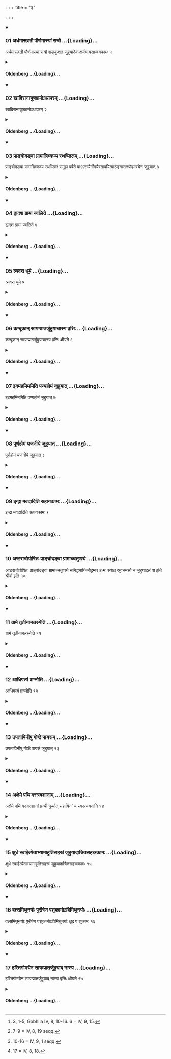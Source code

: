 +++
title = "३"

+++

<div class="js_include" includetitle="true" newlevelforh1="3" unfilled url="/vedAH_sAma/kauthumam/sUtram/drAhyAyaNaH/khAdira-gRhyam/vishvAsa-prastutiH/4/3/01_ardhamAsavratI_paurNamAsyAM_rAtrau.md">
<details open><summary><h3>01 अर्धमासव्रती पौर्णमास्यां रात्रौ ...{Loading}...</h3></summary>

अर्धमासव्रती पौर्णमास्यां रात्रौ शङ्कुशतं जुहुयादेकाक्षर्ययायसान्वयकामः १
</details>
</div>
<div class="js_include collapsed" newlevelforh1="4" title="Oldenberg" unfilled url="/vedAH_sAma/kauthumam/sUtram/drAhyAyaNaH/khAdira-gRhyam/sarvASh_TIkAH/4/3/01_ardhamAsavratI_paurNamAsyAM_rAtrau.md">
<details><summary><h4>Oldenberg ...{Loading}...</h4></summary>
<details><summary>मूलम्</summary>

अर्धमासव्रती पौर्णमास्यां रात्रौ शङ्कुशतं जुहुयादेकाक्षर्ययायसान्वयकामः १
</details>
<details><summary>Oldenberg</summary>

1 [^fn_1046]. Keeping the observance (of fasting) through one fortnight, let him sacrifice in a full-moon night one hundred pegs with the Ekāksharyā verse (MB. II, 6, 9), if he is desirous of having (a large) family.

[^fn_1046]: 3, 1-5, Gobhila IV, 8, 10-16. 6 = IV, 9, 15.
</details>
</details>
</div>
<div class="js_include" includetitle="true" newlevelforh1="3" unfilled url="/vedAH_sAma/kauthumam/sUtram/drAhyAyaNaH/khAdira-gRhyam/vishvAsa-prastutiH/4/3/02_khAdirAnAyuShkAmo-thAparam.md">
<details open><summary><h3>02 खादिरानायुष्कामोऽथापरम् ...{Loading}...</h3></summary>

खादिरानायुष्कामोऽथापरम् २
</details>
</div>
<div class="js_include collapsed" newlevelforh1="4" title="Oldenberg" unfilled url="/vedAH_sAma/kauthumam/sUtram/drAhyAyaNaH/khAdira-gRhyam/sarvASh_TIkAH/4/3/02_khAdirAnAyuShkAmo-thAparam.md">
<details><summary><h4>Oldenberg ...{Loading}...</h4></summary>
<details><summary>मूलम्</summary>

खादिरानायुष्कामोऽथापरम् २
</details>
<details><summary>Oldenberg</summary>

2. (Those pegs should be) of Khādira wood, if he is desirous of long life.
</details>
</details>
</div>
<div class="js_include" includetitle="true" newlevelforh1="3" unfilled url="/vedAH_sAma/kauthumam/sUtram/drAhyAyaNaH/khAdira-gRhyam/vishvAsa-prastutiH/4/3/03_prA~Nvoda~NvA_grAmAnniShkramya_sthaNDilam.md">
<details open><summary><h3>03 प्राङ्वोदङ्वा ग्रामान्निष्क्रम्य स्थण्डिलम् ...{Loading}...</h3></summary>

प्राङ्वोदङ्वा ग्रामान्निष्क्रम्य स्थण्डिलं समूह्य पर्वते वाऽऽरण्यैर्गोमयैस्तापयित्वाऽङ्गारानपोह्यास्येन जुहुयात् ३
</details>
</div>
<div class="js_include collapsed" newlevelforh1="4" title="Oldenberg" unfilled url="/vedAH_sAma/kauthumam/sUtram/drAhyAyaNaH/khAdira-gRhyam/sarvASh_TIkAH/4/3/03_prA~Nvoda~NvA_grAmAnniShkramya_sthaNDilam.md">
<details><summary><h4>Oldenberg ...{Loading}...</h4></summary>
<details><summary>मूलम्</summary>

प्राङ्वोदङ्वा ग्रामान्निष्क्रम्य स्थण्डिलं समूह्य पर्वते वाऽऽरण्यैर्गोमयैस्तापयित्वाऽङ्गारानपोह्यास्येन जुहुयात् ३
</details>
<details><summary>Oldenberg</summary>

3. Now another (ceremony performed with the same verse). He should go out of the village in an eastern or northern direction, should brush up an elevated surface, or (should raise it) on a mountain with the dung of beasts of the forest, should set it on

fire, should sweep the coals away (from that surface), and should make an oblation (of butter) with his mouth.
</details>
</details>
</div>
<div class="js_include" includetitle="true" newlevelforh1="3" unfilled url="/vedAH_sAma/kauthumam/sUtram/drAhyAyaNaH/khAdira-gRhyam/vishvAsa-prastutiH/4/3/04_dvAdasha_grAmA_jvalite.md">
<details open><summary><h3>04 द्वादश ग्रामा ज्वलिते ...{Loading}...</h3></summary>

द्वादश ग्रामा ज्वलिते ४
</details>
</div>
<div class="js_include collapsed" newlevelforh1="4" title="Oldenberg" unfilled url="/vedAH_sAma/kauthumam/sUtram/drAhyAyaNaH/khAdira-gRhyam/sarvASh_TIkAH/4/3/04_dvAdasha_grAmA_jvalite.md">
<details><summary><h4>Oldenberg ...{Loading}...</h4></summary>
<details><summary>मूलम्</summary>

द्वादश ग्रामा ज्वलिते ४
</details>
<details><summary>Oldenberg</summary>

4. If (the butter) catches fire, twelve villages (will be his).
</details>
</details>
</div>
<div class="js_include" includetitle="true" newlevelforh1="3" unfilled url="/vedAH_sAma/kauthumam/sUtram/drAhyAyaNaH/khAdira-gRhyam/vishvAsa-prastutiH/4/3/05_tryavarA_dhUme.md">
<details open><summary><h3>05 त्र्यवरा धूमे ...{Loading}...</h3></summary>

त्र्यवरा धूमे ५
</details>
</div>
<div class="js_include collapsed" newlevelforh1="4" title="Oldenberg" unfilled url="/vedAH_sAma/kauthumam/sUtram/drAhyAyaNaH/khAdira-gRhyam/sarvASh_TIkAH/4/3/05_tryavarA_dhUme.md">
<details><summary><h4>Oldenberg ...{Loading}...</h4></summary>
<details><summary>मूलम्</summary>

त्र्यवरा धूमे ५
</details>
<details><summary>Oldenberg</summary>

5. If smoke rises, at least three.
</details>
</details>
</div>
<div class="js_include" includetitle="true" newlevelforh1="3" unfilled url="/vedAH_sAma/kauthumam/sUtram/drAhyAyaNaH/khAdira-gRhyam/vishvAsa-prastutiH/4/3/06_kambUkAn_sAyamprAtarjuhuyAnnAsya_vRttiH.md">
<details open><summary><h3>06 कम्बूकान् सायम्प्रातर्जुहुयान्नास्य वृत्तिः ...{Loading}...</h3></summary>

कम्बूकान् सायम्प्रातर्जुहुयान्नास्य वृत्तिः क्षीयते ६
</details>
</div>
<div class="js_include collapsed" newlevelforh1="4" title="Oldenberg" unfilled url="/vedAH_sAma/kauthumam/sUtram/drAhyAyaNaH/khAdira-gRhyam/sarvASh_TIkAH/4/3/06_kambUkAn_sAyamprAtarjuhuyAnnAsya_vRttiH.md">
<details><summary><h4>Oldenberg ...{Loading}...</h4></summary>
<details><summary>मूलम्</summary>

कम्बूकान् सायम्प्रातर्जुहुयान्नास्य वृत्तिः क्षीयते ६
</details>
<details><summary>Oldenberg</summary>

6. Let him sacrifice in the evening and in the morning the fallings-off of rice-grains. Thus his means of livelihood will not be exhausted.
</details>
</details>
</div>
<div class="js_include" includetitle="true" newlevelforh1="3" unfilled url="/vedAH_sAma/kauthumam/sUtram/drAhyAyaNaH/khAdira-gRhyam/vishvAsa-prastutiH/4/3/07_idamahamimamiti_paNyahomaM_juhuyAt.md">
<details open><summary><h3>07 इदमहमिममिति पण्यहोमं जुहुयात् ...{Loading}...</h3></summary>

इदमहमिममिति पण्यहोमं जुहुयात् ७
</details>
</div>
<div class="js_include collapsed" newlevelforh1="4" title="Oldenberg" unfilled url="/vedAH_sAma/kauthumam/sUtram/drAhyAyaNaH/khAdira-gRhyam/sarvASh_TIkAH/4/3/07_idamahamimamiti_paNyahomaM_juhuyAt.md">
<details><summary><h4>Oldenberg ...{Loading}...</h4></summary>
<details><summary>मूलम्</summary>

इदमहमिममिति पण्यहोमं जुहुयात् ७
</details>
<details><summary>Oldenberg</summary>

7 [^fn_1047]. Of articles of trade let him make an oblation with (the formula), 'Here (this Viśvakarman),' (MB. II, 6, 10.)

[^fn_1047]: 7-9 = IV, 8, 19 seqq.
</details>
</details>
</div>
<div class="js_include" includetitle="true" newlevelforh1="3" unfilled url="/vedAH_sAma/kauthumam/sUtram/drAhyAyaNaH/khAdira-gRhyam/vishvAsa-prastutiH/4/3/08_pUrNahomaM_yajanIye_juhuyAt.md">
<details open><summary><h3>08 पूर्णहोमं यजनीये जुहुयात् ...{Loading}...</h3></summary>

पूर्णहोमं यजनीये जुहुयात् ८
</details>
</div>
<div class="js_include collapsed" newlevelforh1="4" title="Oldenberg" unfilled url="/vedAH_sAma/kauthumam/sUtram/drAhyAyaNaH/khAdira-gRhyam/sarvASh_TIkAH/4/3/08_pUrNahomaM_yajanIye_juhuyAt.md">
<details><summary><h4>Oldenberg ...{Loading}...</h4></summary>
<details><summary>मूलम्</summary>

पूर्णहोमं यजनीये जुहुयात् ८
</details>
<details><summary>Oldenberg</summary>

8. On the sacrificial day (i.e. on the first day of the fortnight) let him sacrifice a full oblation (with the verse MB. II, 6, II, 'A full oblation I sacrifice,' &c.).
</details>
</details>
</div>
<div class="js_include" includetitle="true" newlevelforh1="3" unfilled url="/vedAH_sAma/kauthumam/sUtram/drAhyAyaNaH/khAdira-gRhyam/vishvAsa-prastutiH/4/3/09_indrA_mavadAditi_sahAyakAmaH.md">
<details open><summary><h3>09 इन्द्रा मवदादिति सहायकामः ...{Loading}...</h3></summary>

इन्द्रा मवदादिति सहायकामः ९
</details>
</div>
<div class="js_include collapsed" newlevelforh1="4" title="Oldenberg" unfilled url="/vedAH_sAma/kauthumam/sUtram/drAhyAyaNaH/khAdira-gRhyam/sarvASh_TIkAH/4/3/09_indrA_mavadAditi_sahAyakAmaH.md">
<details><summary><h4>Oldenberg ...{Loading}...</h4></summary>
<details><summary>मूलम्</summary>

इन्द्रा मवदादिति सहायकामः ९
</details>
<details><summary>Oldenberg</summary>

9. One who is desirous of companions (should sacrifice) with (the formula), 'Indrāmavadāt' (?), (MB. II, 6, 12.)
</details>
</details>
</div>
<div class="js_include" includetitle="true" newlevelforh1="3" unfilled url="/vedAH_sAma/kauthumam/sUtram/drAhyAyaNaH/khAdira-gRhyam/vishvAsa-prastutiH/4/3/10_aShTarAtropoShitaH_prA~Nvoda~NvA_grAmAchchatuSh.md">
<details open><summary><h3>10 अष्टरात्रोपोषितः प्राङ्वोदङ्वा ग्रामाच्चतुष्पथे ...{Loading}...</h3></summary>

अष्टरात्रोपोषितः प्राङ्वोदङ्वा ग्रामाच्चतुष्पथे समिद्ध्याग्निमौदुम्बर इध्मः स्यात् स्रुवचमसौ च जुहुयादन्नं वा इति श्रीर्वा इति १०
</details>
</div>
<div class="js_include collapsed" newlevelforh1="4" title="Oldenberg" unfilled url="/vedAH_sAma/kauthumam/sUtram/drAhyAyaNaH/khAdira-gRhyam/sarvASh_TIkAH/4/3/10_aShTarAtropoShitaH_prA~Nvoda~NvA_grAmAchchatuSh.md">
<details><summary><h4>Oldenberg ...{Loading}...</h4></summary>
<details><summary>मूलम्</summary>

अष्टरात्रोपोषितः प्राङ्वोदङ्वा ग्रामाच्चतुष्पथे समिद्ध्याग्निमौदुम्बर इध्मः स्यात् स्रुवचमसौ च जुहुयादन्नं वा इति श्रीर्वा इति १०
</details>
<details><summary>Oldenberg</summary>

10 [^fn_1048]. He should fast through a period of eight nights, and then should kindle a fire to the east or to the north of the village, at a place where four roads meet. The fuel should be Udumbara wood, and the Sruva and the cup (for water should be of the same wood). Let him sacrifice (Ājya) with (the formulas), 'Food indeed,' and 'Bliss indeed' (MB. II, 6, 13, 14).

[^fn_1048]: 10-16 = IV, 9, 1 seqq.
</details>
</details>
</div>
<div class="js_include" includetitle="true" newlevelforh1="3" unfilled url="/vedAH_sAma/kauthumam/sUtram/drAhyAyaNaH/khAdira-gRhyam/vishvAsa-prastutiH/4/3/11_grAme_tRtIyAmannasyeti.md">
<details open><summary><h3>11 ग्रामे तृतीयामन्नस्येति ...{Loading}...</h3></summary>

ग्रामे तृतीयामन्नस्येति ११
</details>
</div>
<div class="js_include collapsed" newlevelforh1="4" title="Oldenberg" unfilled url="/vedAH_sAma/kauthumam/sUtram/drAhyAyaNaH/khAdira-gRhyam/sarvASh_TIkAH/4/3/11_grAme_tRtIyAmannasyeti.md">
<details><summary><h4>Oldenberg ...{Loading}...</h4></summary>
<details><summary>मूलम्</summary>

ग्रामे तृतीयामन्नस्येति ११
</details>
<details><summary>Oldenberg</summary>

11. A third (oblation) in the village with (the formula), 'The foods' (l.l. 15).
</details>
</details>
</div>
<div class="js_include" includetitle="true" newlevelforh1="3" unfilled url="/vedAH_sAma/kauthumam/sUtram/drAhyAyaNaH/khAdira-gRhyam/vishvAsa-prastutiH/4/3/12_AdhipatyaM_prApnoti.md">
<details open><summary><h3>12 आधिपत्यं प्राप्नोति ...{Loading}...</h3></summary>

आधिपत्यं प्राप्नोति १२
</details>
</div>
<div class="js_include collapsed" newlevelforh1="4" title="Oldenberg" unfilled url="/vedAH_sAma/kauthumam/sUtram/drAhyAyaNaH/khAdira-gRhyam/sarvASh_TIkAH/4/3/12_AdhipatyaM_prApnoti.md">
<details><summary><h4>Oldenberg ...{Loading}...</h4></summary>
<details><summary>मूलम्</summary>

आधिपत्यं प्राप्नोति १२
</details>
<details><summary>Oldenberg</summary>

12. Then he will become a ruler.
</details>
</details>
</div>
<div class="js_include" includetitle="true" newlevelforh1="3" unfilled url="/vedAH_sAma/kauthumam/sUtram/drAhyAyaNaH/khAdira-gRhyam/vishvAsa-prastutiH/4/3/13_upatApinIShu_goShThe_pAyasam.md">
<details open><summary><h3>13 उपतापिनीषु गोष्ठे पायसम् ...{Loading}...</h3></summary>

उपतापिनीषु गोष्ठे पायसं जुहुयात् १३
</details>
</div>
<div class="js_include collapsed" newlevelforh1="4" title="Oldenberg" unfilled url="/vedAH_sAma/kauthumam/sUtram/drAhyAyaNaH/khAdira-gRhyam/sarvASh_TIkAH/4/3/13_upatApinIShu_goShThe_pAyasam.md">
<details><summary><h4>Oldenberg ...{Loading}...</h4></summary>
<details><summary>मूलम्</summary>

उपतापिनीषु गोष्ठे पायसं जुहुयात् १३
</details>
<details><summary>Oldenberg</summary>

13. When (his cows) are sick, let him sacrifice milk-rice in the cow-stable.
</details>
</details>
</div>
<div class="js_include" includetitle="true" newlevelforh1="3" unfilled url="/vedAH_sAma/kauthumam/sUtram/drAhyAyaNaH/khAdira-gRhyam/vishvAsa-prastutiH/4/3/14_axeme_pathi_vastradashAnAm.md">
<details open><summary><h3>14 अक्षेमे पथि वस्त्रदशानाम् ...{Loading}...</h3></summary>

अक्षेमे पथि वस्त्रदशानां ग्रन्थीन्कुर्यात् सहायिनां च स्वस्त्ययनानि १४
</details>
</div>
<div class="js_include collapsed" newlevelforh1="4" title="Oldenberg" unfilled url="/vedAH_sAma/kauthumam/sUtram/drAhyAyaNaH/khAdira-gRhyam/sarvASh_TIkAH/4/3/14_axeme_pathi_vastradashAnAm.md">
<details><summary><h4>Oldenberg ...{Loading}...</h4></summary>
<details><summary>मूलम्</summary>

अक्षेमे पथि वस्त्रदशानां ग्रन्थीन्कुर्यात् सहायिनां च स्वस्त्ययनानि १४
</details>
<details><summary>Oldenberg</summary>

14. On a dangerous road let him make knots in the skirts of the garments (of those who travel together). This will bring a prosperous journey to (himself) and his companions.
</details>
</details>
</div>
<div class="js_include" includetitle="true" newlevelforh1="3" unfilled url="/vedAH_sAma/kauthumam/sUtram/drAhyAyaNaH/khAdira-gRhyam/vishvAsa-prastutiH/4/3/15_xudhe_svAhetyetAbhyAmAhutisahasraM_juhuyAdAchit.md">
<details open><summary><h3>15 क्षुधे स्वाहेत्येताभ्यामाहुतिसहस्रं जुहुयादाचितसहस्रकामः ...{Loading}...</h3></summary>

क्षुधे स्वाहेत्येताभ्यामाहुतिसहस्रं जुहुयादाचितसहस्रकामः १५
</details>
</div>
<div class="js_include collapsed" newlevelforh1="4" title="Oldenberg" unfilled url="/vedAH_sAma/kauthumam/sUtram/drAhyAyaNaH/khAdira-gRhyam/sarvASh_TIkAH/4/3/15_xudhe_svAhetyetAbhyAmAhutisahasraM_juhuyAdAchit.md">
<details><summary><h4>Oldenberg ...{Loading}...</h4></summary>
<details><summary>मूलम्</summary>

क्षुधे स्वाहेत्येताभ्यामाहुतिसहस्रं जुहुयादाचितसहस्रकामः १५
</details>
<details><summary>Oldenberg</summary>

15. With the two (formulas), 'To Hunger Svāhā!' (MB. II, 6, 16, 17), let him sacrifice a thousand oblations, if he desires to obtain a thousand cart-loads (of gold).
</details>
</details>
</div>
<div class="js_include" includetitle="true" newlevelforh1="3" unfilled url="/vedAH_sAma/kauthumam/sUtram/drAhyAyaNaH/khAdira-gRhyam/vishvAsa-prastutiH/4/3/16_vatsamithunayoH_purISheNa_pashukAmo-vimithunayo.md">
<details open><summary><h3>16 वत्समिथुनयोः पुरीषेण पशुकामोऽविमिथुनयोः ...{Loading}...</h3></summary>

वत्समिथुनयोः पुरीषेण पशुकामोऽविमिथुनयोः क्षुद्र प शुकामः १६
</details>
</div>
<div class="js_include collapsed" newlevelforh1="4" title="Oldenberg" unfilled url="/vedAH_sAma/kauthumam/sUtram/drAhyAyaNaH/khAdira-gRhyam/sarvASh_TIkAH/4/3/16_vatsamithunayoH_purISheNa_pashukAmo-vimithunayo.md">
<details><summary><h4>Oldenberg ...{Loading}...</h4></summary>
<details><summary>मूलम्</summary>

वत्समिथुनयोः पुरीषेण पशुकामोऽविमिथुनयोः क्षुद्र प शुकामः १६
</details>
<details><summary>Oldenberg</summary>

16. One who is desirous of cattle (should sacrifice one thousand oblations) of the excrements of a male and a female calf. Of a male and a female sheep, if he is desirous of flocks.
</details>
</details>
</div>
<div class="js_include" includetitle="true" newlevelforh1="3" unfilled url="/vedAH_sAma/kauthumam/sUtram/drAhyAyaNaH/khAdira-gRhyam/vishvAsa-prastutiH/4/3/17_haritagomayena_sAyamprAtarjuhuyAd_nAsya.md">
<details open><summary><h3>17 हरितगोमयेन सायम्प्रातर्जुहुयाद् नास्य ...{Loading}...</h3></summary>

हरितगोमयेन सायम्प्रातर्जुहुयाद् नास्य वृत्तिः क्षीयते १७
</details>
</div>
<div class="js_include collapsed" newlevelforh1="4" title="Oldenberg" unfilled url="/vedAH_sAma/kauthumam/sUtram/drAhyAyaNaH/khAdira-gRhyam/sarvASh_TIkAH/4/3/17_haritagomayena_sAyamprAtarjuhuyAd_nAsya.md">
<details><summary><h4>Oldenberg ...{Loading}...</h4></summary>
<details><summary>मूलम्</summary>

हरितगोमयेन सायम्प्रातर्जुहुयाद् नास्य वृत्तिः क्षीयते १७
</details>
<details><summary>Oldenberg</summary>

17 [^fn_1049]. Let him make oblations of fresh cowdung in the evening and in the morning; then his means of livelihood will not be exhausted.

[^fn_1049]: 17 = IV, 8, 18.
</details>
</details>
</div>
